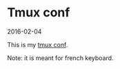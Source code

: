 Tmux conf
===============
2016-02-04



This is my [tmux conf](https://github.com/lingtalfi/tmux-conf/blob/master/tmux-conf.txt).

Note: it is meant for french keyboard.